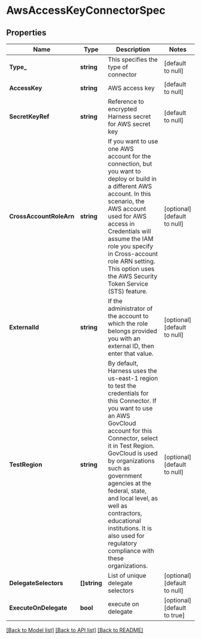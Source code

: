 # AwsAccessKeyConnectorSpec

## Properties
Name | Type | Description | Notes
------------ | ------------- | ------------- | -------------
**Type_** | **string** | This specifies the type of connector | [default to null]
**AccessKey** | **string** | AWS access key | [default to null]
**SecretKeyRef** | **string** | Reference to encrypted Harness secret for AWS secret key | [default to null]
**CrossAccountRoleArn** | **string** | If you want to use one AWS account for the connection, but you want to deploy or build in a different AWS account. In this scenario, the AWS account used for AWS access in Credentials will assume the IAM role you specify in Cross-account role ARN setting. This option uses the AWS Security Token Service (STS) feature. | [optional] [default to null]
**ExternalId** | **string** | If the administrator of the account to which the role belongs provided you with an external ID, then enter that value. | [optional] [default to null]
**TestRegion** | **string** | By default, Harness uses the us-east-1 region to test the credentials for this Connector. If you want to use an AWS GovCloud account for this Connector, select it in Test Region. GovCloud is used by organizations such as government agencies at the federal, state, and local level, as well as contractors, educational institutions. It is also used for regulatory compliance with these organizations. | [optional] [default to null]
**DelegateSelectors** | **[]string** | List of unique delegate selectors | [optional] [default to null]
**ExecuteOnDelegate** | **bool** | execute on delegate | [optional] [default to true]

[[Back to Model list]](../README.md#documentation-for-models) [[Back to API list]](../README.md#documentation-for-api-endpoints) [[Back to README]](../README.md)

